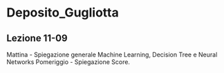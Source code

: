 # Deposito_Gugliotta

## Lezione 11-09
Mattina - Spiegazione generale Machine Learning, Decision Tree e Neural Networks
Pomeriggio - Spiegazione Score.
